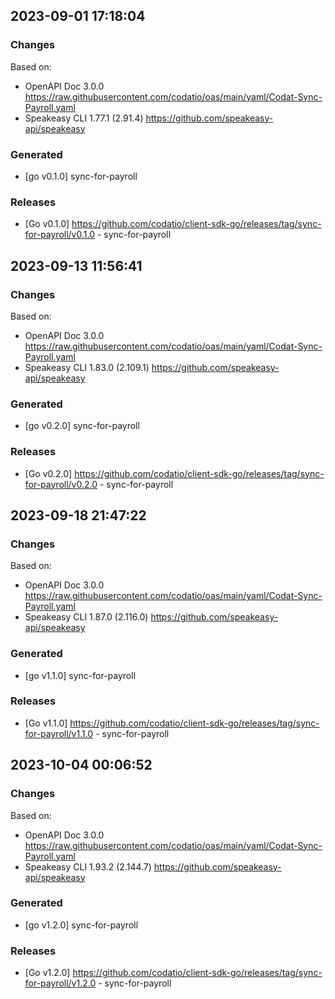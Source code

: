 

## 2023-09-01 17:18:04
### Changes
Based on:
- OpenAPI Doc 3.0.0 https://raw.githubusercontent.com/codatio/oas/main/yaml/Codat-Sync-Payroll.yaml
- Speakeasy CLI 1.77.1 (2.91.4) https://github.com/speakeasy-api/speakeasy
### Generated
- [go v0.1.0] sync-for-payroll
### Releases
- [Go v0.1.0] https://github.com/codatio/client-sdk-go/releases/tag/sync-for-payroll/v0.1.0 - sync-for-payroll

## 2023-09-13 11:56:41
### Changes
Based on:
- OpenAPI Doc 3.0.0 https://raw.githubusercontent.com/codatio/oas/main/yaml/Codat-Sync-Payroll.yaml
- Speakeasy CLI 1.83.0 (2.109.1) https://github.com/speakeasy-api/speakeasy
### Generated
- [go v0.2.0] sync-for-payroll
### Releases
- [Go v0.2.0] https://github.com/codatio/client-sdk-go/releases/tag/sync-for-payroll/v0.2.0 - sync-for-payroll

## 2023-09-18 21:47:22
### Changes
Based on:
- OpenAPI Doc 3.0.0 https://raw.githubusercontent.com/codatio/oas/main/yaml/Codat-Sync-Payroll.yaml
- Speakeasy CLI 1.87.0 (2.116.0) https://github.com/speakeasy-api/speakeasy
### Generated
- [go v1.1.0] sync-for-payroll
### Releases
- [Go v1.1.0] https://github.com/codatio/client-sdk-go/releases/tag/sync-for-payroll/v1.1.0 - sync-for-payroll

## 2023-10-04 00:06:52
### Changes
Based on:
- OpenAPI Doc 3.0.0 https://raw.githubusercontent.com/codatio/oas/main/yaml/Codat-Sync-Payroll.yaml
- Speakeasy CLI 1.93.2 (2.144.7) https://github.com/speakeasy-api/speakeasy
### Generated
- [go v1.2.0] sync-for-payroll
### Releases
- [Go v1.2.0] https://github.com/codatio/client-sdk-go/releases/tag/sync-for-payroll/v1.2.0 - sync-for-payroll
